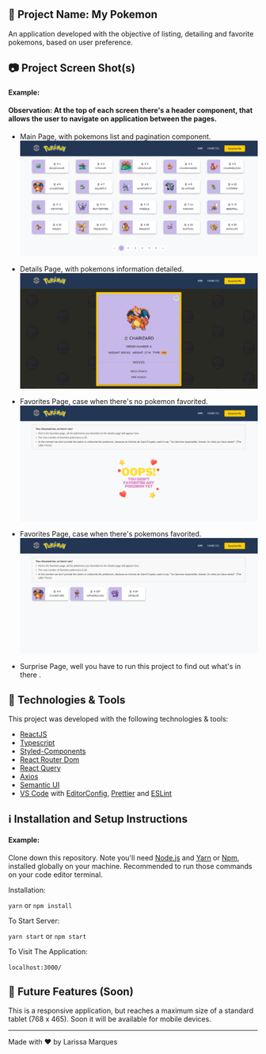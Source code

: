 ## :tada: Project Name: My Pokemon

An application developed with the objective of listing, detailing and favorite pokemons, based on user preference.

## :camera: Project Screen Shot(s)

#### Example:

<h4>
  Observation: At the top of each screen there's a header component, that allows the user to navigate on application between the pages.
</h4>

- Main Page, with pokemons list and pagination component.
  ![Screenshot](/src/assets/screenshot1.png)

- Details Page, with pokemons information detailed.
  ![Screenshot](/src/assets/screenshot2.png)

- Favorites Page, case when there's no pokemon favorited.
  ![Screenshot](/src/assets/screenshot3.png)

- Favorites Page, case when there's pokemons favorited.
  ![Screenshot](/src/assets/screenshot4.png)

- Surprise Page, well you have to run this project to find out what's in there .

## :rocket: Technologies & Tools

This project was developed with the following technologies & tools:

- [ReactJS](https://reactjs.org/)
- [Typescript](https://www.typescriptlang.org/)
- [Styled-Components](https://styled-components.com/)
- [React Router Dom](https://reactrouter.com/en/main)
- [React Query](https://react-query-v3.tanstack.com/)
- [Axios](https://github.com/axios/axios)
- [Semantic UI](https://react.semantic-ui.com/)
- [VS Code][vc] with [EditorConfig][vceditconfig], [Prettier][vcprettier] and [ESLint][vceslint]

## :information_source: Installation and Setup Instructions

#### Example:

Clone down this repository. Note you'll need [Node.js][nodejs] and [Yarn][yarn] or [Npm][npm], installed globally on your machine. Recommended to run those commands on your code editor terminal.

Installation:

`yarn` or `npm install`

To Start Server:

`yarn start` or `npm start`

To Visit The Application:

`localhost:3000/`

## :dart: Future Features (Soon)

This is a responsive application, but reaches a maximum size of a standard tablet (768 x 465). Soon it will be available for mobile devices.

---

Made with ♥ by Larissa Marques

[nodejs]: https://nodejs.org/
[yarn]: https://yarnpkg.com/
[npm]: https://docs.npmjs.com/
[vc]: https://code.visualstudio.com/
[vceditconfig]: https://marketplace.visualstudio.com/items?itemName=EditorConfig.EditorConfig
[vceslint]: https://marketplace.visualstudio.com/items?itemName=dbaeumer.vscode-eslint
[vcprettier]: https://marketplace.visualstudio.com/items?itemName=esbenp.prettier-vscode
